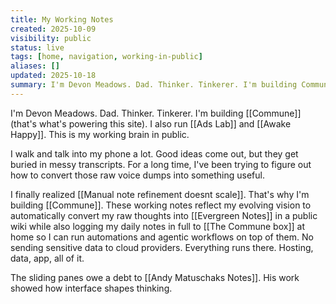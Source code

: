 ```yaml
---
title: My Working Notes
created: 2025-10-09
visibility: public
status: live
tags: [home, navigation, working-in-public]
aliases: []
updated: 2025-10-18
summary: I'm Devon Meadows. Dad. Thinker. Tinkerer. I'm building Commune and running Ads Lab and Awake Happy. These are my working notes.
---
```


I'm Devon Meadows. Dad. Thinker. Tinkerer. I'm building [[Commune]] (that's what's powering this site). I also run [[Ads Lab]] and [[Awake Happy]]. This is my working brain in public.

I walk and talk into my phone a lot. Good ideas come out, but they get buried in messy transcripts. For a long time, I've been trying to figure out how to convert those raw voice dumps into something useful.

I finally realized [[Manual note refinement doesnt scale]]. That's why I'm building [[Commune]]. These working notes reflect my evolving vision to automatically convert my raw thoughts into [[Evergreen Notes]] in a public wiki while also logging my daily notes in full to [[The Commune box]] at home so I can run automations and agentic workflows on top of them. No sending sensitive data to cloud providers. Everything runs there. Hosting, data, app, all of it.

The sliding panes owe a debt to [[Andy Matuschaks Notes]]. His work showed how interface shapes thinking.

